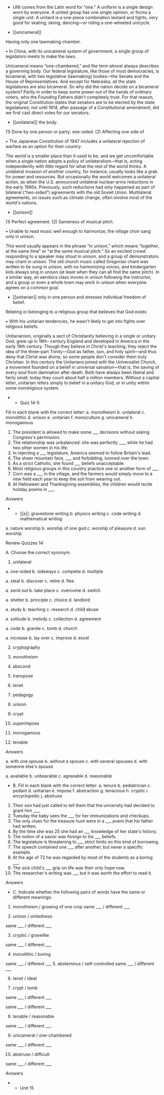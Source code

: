 - UNI comes from the Latin word for “one.” A uniform is a single design worn by everyone. A united
group has one single opinion, or forms a single unit. A unitard is a one-piece combination leotard
and tights, very good for skating, skiing, dancing—or riding a one-wheeled unicycle.

- [[unicameral]] 

 Having only one lawmaking chamber. 

• In China, with its unicameral system of government, a single group of legislators meets to make the
laws. 

Unicameral means “one-chambered,” and the term almost always describes a governing body. Our
federal legislature, like those of most democracies, is bicameral, with two legislative (lawmaking)
bodies—the  Senate  and  the  House  of  Representatives.  And  except  for  Nebraska,  all  the  state
legislatures are also bicameral. So why did the nation decide on a bicameral system? Partly in order
to keep some power out of the hands of ordinary voters, who the Founding Fathers didn't completely
trust.  For  that  reason,  the  original  Constitution  states  that  senators  are  to  be  elected  by  the  state
legislatures; not until 1914, after passage of a Constitutional amendment, did we first cast direct votes
for our senators.

- [[unilateral]] 
the body. 

 (1) Done by one person or party; one-sided. (2) Affecting one side of

• The Japanese Constitution of 1947 includes a unilateral rejection of warfare as an option for their
country. 

The world is a smaller place than it used to be, and we get uncomfortable when a single nation adopts
a  policy  of  unilateralism—that  is,  acting  independently  with  little  regard  for  what  the  rest  of  the
world  thinks.  A  unilateral  invasion  of  another  country,  for  instance,  usually  looks  like  a  grab  for
power  and  resources.  But  occasionally  the  world  welcomes  a  unilateral  action,  as  when  the  U.S.
announced unilateral nuclear-arms reductions in the early 1990s. Previously, such reductions had only
happened  as  part  of  bilateral  (“two-sided”)  agreements  with  the  old  Soviet  Union.  Multilateral
agreements, on issues such as climate change, often involve most of the world's nations.

- [[unison]] 

 (1) Perfect agreement. (2) Sameness of musical pitch. 

• Unable to read music well enough to harmonize, the village choir sang only in unison. 

This word usually appears in the phrase “in unison,” which means “together, at the same time” or “at
the  same  musical  pitch.”  So  an  excited  crowd  responding  to  a  speaker  may  shout  in  unison,  and  a
group of demonstrators may chant in unison. The old church music called Gregorian chant was written
to be sung in unison, with no harmonizing voices, and kindergarten kids always sing in unison (at least
when they can all find the same pitch). In a similar way, an aerobics class moves in unison following
the  instructor,  and  a  group  or  even  a  whole  town  may  work  in  unison  when  everyone  agrees  on  a
common goal.

- [[unitarian]] 
only in one person and stresses individual freedom of belief. 

 Relating or belonging to a religious group that believes that God exists

• With his unitarian tendencies, he wasn't likely to get into fights over religious beliefs. 

Unitarianism, originally a sect of Christianity believing in a single or unitary God, grew up in 18th-
century England and developed in America in the early 19th century. Though they believe in Christ's
teaching, they reject the idea of the three-part Trinity—God as father, son, and holy spirit—and thus
deny that Christ was divine, so some people don't consider them truly Christian. In this century the
Unitarians  joined  with  the  Universalist  Church,  a  movement  founded  on  a  belief  in  universal
salvation—that is, the saving of every soul from damnation after death. Both have always been liberal
and  fairly  small;  today  they  count  about  half  a  million  members.  Without  a  capital  letter,  unitarian
refers simply to belief in a unitary God, or in unity within some nonreligious system.

- - Quiz 14-5

Fill in each blank with the correct letter:
a. monotheism
b. unilateral
c. monolithic
d. unison
e. unitarian
f. monoculture
g. unicameral
h. monogamous
1. The president is allowed to make some ___ decisions without asking Congress's permission.
2. The relationship was unbalanced: she was perfectly ___, while he had two other women in his life.
3. In rejecting a ___ legislature, America seemed to follow Britain's lead.
4. The sheer mountain face, ___ and forbidding, loomed over the town.
5. As a strict Catholic, she found ___ beliefs unacceptable.
6. Most religious groups in this country practice one or another form of ___.
7. Corn was a ___ in the village, and the farmers would simply move to a new field each year to keep
the soil from wearing out.
8. At Halloween and Thanksgiving assemblies, the children would recite holiday poems in ___.

Answers

- - [[a]]. gravestone writing b. physics writing c. code writing d. mathematical writing

a. nature worship b. worship of one god c. worship of pleasure d. sun worship

Review Quizzes 14

A. Choose the correct synonym:
1. unilateral

a. one-sided b. sideways c. complete d. multiple

a. steal b. discover c. retire d. flee

a. send out b. take place c. overcome d. switch

a. shelter b. principle c. choice d. landlord

a. study b. teaching c. research d. child abuse

a. solitude b. melody c. collection d. agreement

a. code b. granite c. tomb d. church

a. increase b. lay over c. improve d. excel

2. cryptography

3. monotheism

4. abscond

5. transpose

6. tenet

7. pedagogy

8. unison

9. crypt

10. superimpose

11. monogamous

12. tenable

Answers

a. with one spouse b. without a spouse c. with several spouses d. with someone else's spouse

a. available b. unbearable c. agreeable d. reasonable

- B. Fill in each blank with the correct letter:
a. tenure
b. pediatrician
c. pedant
d. unitarian
e. impose
f. abstraction
g. tenacious
h. cryptic
i. encyclopedic
j. abstruse
1. Their son had just called to tell them that the university had decided to grant him ___.
2. Tuesday the baby sees the ___ for her immunizations and checkups.
3. The only clues for the treasure hunt were in a ___ poem that his father had written.
4. By the time she was 25 she had an ___ knowledge of her state's history.
5. The notion of a savior was foreign to his ___ beliefs.
6. The legislature is threatening to ___ strict limits on this kind of borrowing.
7. The speech contained one ___ after another, but never a specific example.
8. At the age of 72 he was regarded by most of the students as a boring ___.
9. The sick child's ___ grip on life was their only hope now.
10. The researcher's writing was ___ but it was worth the effort to read it.

Answers

- C. Indicate whether the following pairs of words have the same or different meanings:
1. monotheism / growing of one crop
same ___ / different ___

2. unison / unitedness

same ___ / different ___

3. cryptic / gravelike

same ___ / different ___

4. monolithic / boring

same ___ / different ___
5. abstemious / self-controlled
same ___ / different ___

6. tenet / ideal

7. crypt / tomb

same ___ / different ___

same ___ / different ___

8. tenable / reasonable

same ___ / different ___

9. unicameral / one-chambered

same ___ / different ___

10. abstruse / difficult

same ___ / different ___

Answers

- - Unit 15
